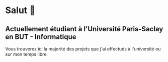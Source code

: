 # Salut 👋

## Actuellement étudiant à l'Université Paris-Saclay en BUT - Informatique

Vous trouverez ici la majorité des projets que j'ai effectués à l'université ou sur mon temps libre.
